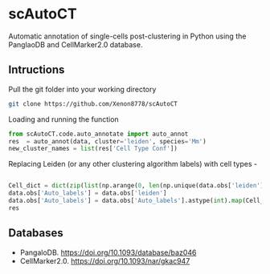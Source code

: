 # scAutoCT
Automatic annotation of single-cells post-clustering in Python using the PanglaoDB and CellMarker2.0 database.

## Intructions
Pull the git folder into your working directory 
```bash
git clone https://github.com/Xenon8778/scAutoCT
```

Loading and running the function
```python
from scAutoCT.code.auto_annotate import auto_annot
res  = auto_annot(data, cluster='leiden', species='Mm')
new_cluster_names = list(res['Cell Type Conf'])
```
Replacing Leiden (or any other clustering algorithm labels) with cell types -
```python

Cell_dict = dict(zip(list(np.arange(0, len(np.unique(data.obs['leiden'])),1)), new_cluster_names))
data.obs['Auto_labels'] = data.obs['leiden']
data.obs['Auto_labels'] = data.obs['Auto_labels'].astype(int).map(Cell_dict)
res
```
## Databases
- PangaloDB. https://doi.org/10.1093/database/baz046
- CellMarker2.0. https://doi.org/10.1093/nar/gkac947
